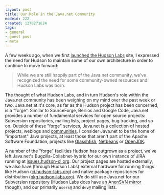 ```yaml
---
layout: post
title: Our Role in the Java.net Community
nodeid: 222
created: 1278271824
tags:
- general
- guest post
- meta
---
```

A few weeks ago, when we first [launched the Hudson Labs](http://www.hudson-labs.org/content/welcome-hudson-labs) site, I expressed the need for Hudson to maintain some of our own architecture in order to continue to move forward:

> While we are still happily part of the Java.net community, we've
> recognized the need for some community-owned resources and Hudson Labs
> was born.

The thought of what Hudson Labs, and in turn Hudson's role within the Java.net community has been weighing on my mind over the past week or two. Java.net at it's core, as far as the Hudson project has been concerned, is a "forge". Similar to SourceForge, Berlios and Google Code, Java.net provides a number of fundamental services for open source projects: Subversion repositories, mailing lists, project pages, bug tracking, and so on. Outside of these "forge" services, Java.net is a collection of hosted projects, weblogs and [communities](http://www.java.net/community). I consider Java.net to be the home of "important" Java projects, at least those that aren't part of the Apache Software Foundation, projects like [Glasshfish](https://glassfish.dev.java.net/), [Netbeans](http://www.java.net/netbeans) or [OpenJDK](http://www.java.net/open-jdk).

A number of the "forge" facilities Hudson has outgrown as a project, we've left Java.net's Bugzilla-Collabnet-hybrid for our own instance of JIRA running at [issues.hudson-ci.org](http://issues.hudson-ci.org). Our project pages are hosted externally, we also have (through Hudson Labs) external hardware for running things like Hudson ([ci.hudson-labs.org](http://ci.hudson-labs.org)) and native package repositories for distribution ([pkg.hudson-labs.org](http://pkg-hudson-labs.org)). We do still use Java.net for our Subversion repository (Hudson Labs does have [an AnonSVN mirror](http://www.hudson-labs.org/content/mirrors) though), and our primarily `users@` and `dev@` mailing lists.
